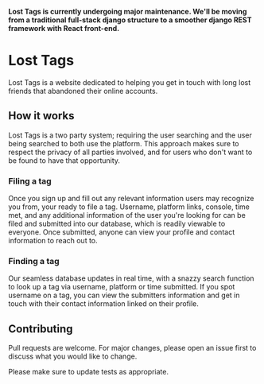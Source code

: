 **Lost Tags is currently undergoing major maintenance. We'll be moving from a traditional full-stack django structure
to a smoother django REST framework with React front-end.**

# Lost Tags

Lost Tags is a website dedicated to helping you get in touch with long lost friends that abandoned their online accounts.

## How it works

Lost Tags is a two party system; requiring the user searching and the user being searched to both use the platform.
This approach makes sure to respect the privacy of all parties involved, and for users who don't want to be found to have 
that opportunity.

### Filing a tag

Once you sign up and fill out any relevant information users may recognize you from, your ready to file a tag. Username, platform links, 
console, time met, and any additional information of the user you're looking for can be filed and submitted into our database, which 
is readily viewable to everyone. Once submitted, anyone can view your profile and contact information to reach out to.

### Finding a tag

Our seamless database updates in real time, with a snazzy search function to look up a tag via username, platform or time submitted. If you spot username
on a tag, you can view the submitters information and get in touch with their contact information linked on their profile.


## Contributing
Pull requests are welcome. For major changes, please open an issue first to discuss what you would like to change.

Please make sure to update tests as appropriate.
